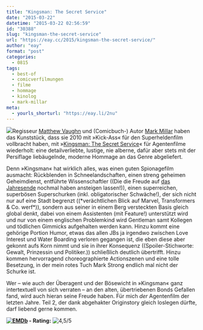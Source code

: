 ```yaml
---
title: "Kingsman: The Secret Service"
date: "2015-03-22"
datetime: "2015-03-22 02:56:59"
id: "30388"
slug: "kingsman-the-secret-service"
url: "https://eay.cc/2015/kingsman-the-secret-service/"
author: "eay"
format: "post"
categories:
  - 0815
tags:
  - best-of
  - comicverfilmungen
  - filme
  - hommage
  - kinolog
  - mark-millar
meta:
  - yourls_shorturl: "https://eay.li/2nu"
---
```


![](https://eay.cc/uploads/movies/kingsman-2015.jpg)Regisseur [Matthew Vaughn](http://en.wikipedia.org/wiki/Matthew_Vaughn) und (Comicbuch-) Autor [Mark Millar](http://en.wikipedia.org/wiki/Mark_Millar) haben das Kunststück, dass sie 2010 mit »Kick-Ass« für den Superheldenfilm vollbracht haben, mit »[Kingsman: The Secret Service](http://www.imdb.com/title/tt2802144/)« für Agentenfilme wiederholt: eine detailverliebte, lustige, nie alberne, dafür aber stets mit der Persiflage liebäugelnde, moderne Hommage an das Genre abgeliefert.

Denn »Kingsman« hat wirklich alles, was einen guten Spionagefilm ausmacht: Rückblenden in Schneelandschaften, einen streng geheimen Geheimdienst, entführte Wissenschaftler ((Die die Freude auf [das Jahresende](//eay.cc/2014/the-force-awakens/) nochmal haben ansteigen lassen!)), einen superreichen, superbösen Superschurken (inkl. obligatorischer Schwäche!), der sich nicht nur auf eine Stadt begrenzt ((\*verächtlichen Blick auf Marvel, Transformers & Co. werf\*)), sondern aus seiner in einem Berg versteckten Basis gleich global denkt, dabei von einem Assistenten (mit Feature!) unterstützt wird und nur von einem englischen Problemkind wird Gentleman samt Kollegen und tödlichen Gimmicks aufgehalten werden kann. Hinzu kommt eine gehörige Portion Humor, etwas das allen JBs ja irgendwo zwischen Love Interest und Water Boarding verloren gegangen ist, die eben diese aber gekonnt aufs Korn nimmt und sie in ihrer Konsequenz ((Spoiler-Stichworte: Gewalt, Prinzessin und Politiker.)) schließlich deutlich übertrifft. Hinzu kommen hervorragend choreographierte Actionszenen und eine tolle Besetzung, in der mein rotes Tuch Mark Strong endlich mal nicht der Schurke ist.

Wer – wie auch der Überagent und der Bösewicht in »Kingsman« ganz intertextuell von sich verraten – an den alten, übertriebenen Bonds Gefallen fand, wird auch hieran seine Freude haben. Für mich _der_ Agentenfilm der letzten Jahre. Teil 2, der dank abgehakter Originstory gleich loslegen dürfte, darf liebend gerne kommen.

 **[![EMDb](https://eay.cc/uploads/pages/emdb/emdb_mini.gif)](http://eay.cc/emdb/) - Rating:** ![4,5/5](https://eay.cc/uploads/pages/emdb/s_4-5.gif)
